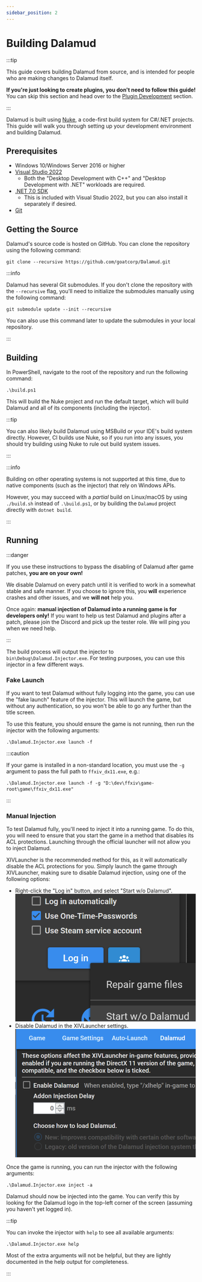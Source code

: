 ```yaml
---
sidebar_position: 2
---
```


# Building Dalamud

:::tip

This guide covers building Dalamud from source, and is intended for people who
are making changes to Dalamud itself.

**If you're just looking to create plugins, you don't need to follow this
guide!** You can skip this section and head over to the
[Plugin Development](/category/plugin-development) section.

:::

Dalamud is built using [Nuke](https://nuke.build), a code-first build system for
C#/.NET projects. This guide will walk you through setting up your development
environment and building Dalamud.

## Prerequisites

- Windows 10/Windows Server 2016 or higher
- [Visual Studio 2022](https://visualstudio.microsoft.com/vs/)
  - Both the "Desktop Development with C++" and "Desktop Development with .NET"
    workloads are required.
- [.NET 7.0 SDK](https://dotnet.microsoft.com/download/dotnet/7.0)
  - This is included with Visual Studio 2022, but you can also install it
    separately if desired.
- [Git](https://git-scm.com/downloads)

## Getting the Source

Dalamud's source code is hosted on GitHub. You can clone the repository using
the following command:

```shell
git clone --recursive https://github.com/goatcorp/Dalamud.git
```

:::info

Dalamud has several Git submodules. If you don't clone the repository with the
`--recursive` flag, you'll need to initialize the submodules manually using the
following command:

```shell
git submodule update --init --recursive
```

You can also use this command later to update the submodules in your local
repository.

:::

## Building

In PowerShell, navigate to the root of the repository and run the following
command:

```pwsh
.\build.ps1
```

This will build the Nuke project and run the default target, which will build
Dalamud and all of its components (including the injector).

:::tip

You can also likely build Dalamud using MSBuild or your IDE's build system
directly. However, CI builds use Nuke, so if you run into any issues, you should
try building using Nuke to rule out build system issues.

:::

:::info

Building on other operating systems is not supported at this time, due to native
components (such as the injector) that rely on Windows APIs.

However, you may succeed with a _partial_ build on Linux/macOS by using
`./build.sh` instead of `.\build.ps1`, or by building the `Dalamud` project
directly with `dotnet build`.

:::

## Running

:::danger

If you use these instructions to bypass the disabling of Dalamud after game
patches, **you are on your own!**

We disable Dalamud on every patch until it is verified to work in a somewhat
stable and safe manner. If you choose to ignore this, you **will** experience
crashes and other issues, and we **will not** help you.

Once again: **manual injection of Dalamud into a running game is for developers
only!** If you want to help us test Dalamud and plugins after a patch, please
join the Discord and pick up the tester role. We will ping you when we need
help.

:::

The build process will output the injector to `bin\Debug\Dalamud.Injector.exe`.
For testing purposes, you can use this injector in a few different ways.

### Fake Launch

If you want to test Dalamud without fully logging into the game, you can use the
"fake launch" feature of the injector. This will launch the game, but without any
authentication, so you won't be able to go any further than the title screen.

To use this feature, you should ensure the game is not running, then run the
injector with the following arguments:

```shell
.\Dalamud.Injector.exe launch -f
```

:::caution

If your game is installed in a non-standard location, you must use the `-g`
argument to pass the full path to `ffxiv_dx11.exe`, e.g.:

```shell
.\Dalamud.Injector.exe launch -f -g "D:\dev\ffxiv\game-root\game\ffxiv_dx11.exe"
```

:::

### Manual Injection

To test Dalamud fully, you'll need to inject it into a running game. To do this,
you will need to ensure that you start the game in a method that disables its
ACL protections. Launching through the official launcher will not allow you to
inject Dalamud.

XIVLauncher is the recommended method for this, as it will automatically disable
the ACL protections for you. Simply launch the game through XIVLauncher, making
sure to disable Dalamud injection, using one of the following options:

- Right-click the "Log in" button, and select "Start w/o Dalamud".
  ![preview](images/xl-login-right-click.png)
- Disable Dalamud in the XIVLauncher settings.
  ![preview](images/xl-settings-disable-dalamud.png)

Once the game is running, you can run the injector with the following arguments:

```shell
.\Dalamud.Injector.exe inject -a
```

Dalamud should now be injected into the game. You can verify this by looking for
the Dalamud logo in the top-left corner of the screen (assuming you haven't yet logged in).

:::tip

You can invoke the injector with `help` to see all available arguments:

```shell
.\Dalamud.Injector.exe help
```

Most of the extra arguments will not be helpful, but they are lightly documented
in the help output for completeness.

:::
